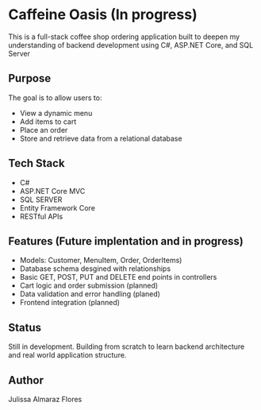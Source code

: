 # Caffeine Oasis (In progress)
This is a full-stack coffee shop ordering application built to deepen my understanding of backend development using C#, ASP.NET Core, and SQL Server

## Purpose
The goal is to allow users to:
- View a dynamic menu
- Add items to cart
- Place an order
- Store and retrieve data from a relational database

## Tech Stack
- C#
- ASP.NET Core MVC
- SQL SERVER
- Entity Framework Core
- RESTful APIs

## Features (Future implentation and in progress)
- Models: Customer, MenuItem, Order, OrderItems)
- Database schema desgined with relationships
- Basic GET, POST, PUT and DELETE end points in controllers
- Cart logic and order submission (planned)
- Data validation and error handling (planed)
- Frontend integration (planned)

## Status
Still in development. Building from scratch to learn backend architecture and real world application structure.

## Author 
Julissa Almaraz Flores
